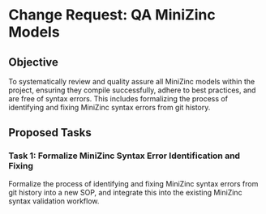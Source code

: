 # Change Request: QA MiniZinc Models

## Objective
To systematically review and quality assure all MiniZinc models within the project, ensuring they compile successfully, adhere to best practices, and are free of syntax errors. This includes formalizing the process of identifying and fixing MiniZinc syntax errors from git history.

## Proposed Tasks

### Task 1: Formalize MiniZinc Syntax Error Identification and Fixing
Formalize the process of identifying and fixing MiniZinc syntax errors from git history into a new SOP, and integrate this into the existing MiniZinc syntax validation workflow.
